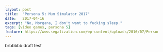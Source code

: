 ```yaml
---
layout: post
title:  "Persona 5: Mum Simulator 2017"
date:   2017-04-16
excerpt: "No, Morgana, I don't want to fucking sleep."
tags: [video games, persona 5]
feature: https://www.segalization.com/wp-content/uploads/2016/07/Persona-5-Wallpaper.jpg
---
```

brbbbbb draft test

